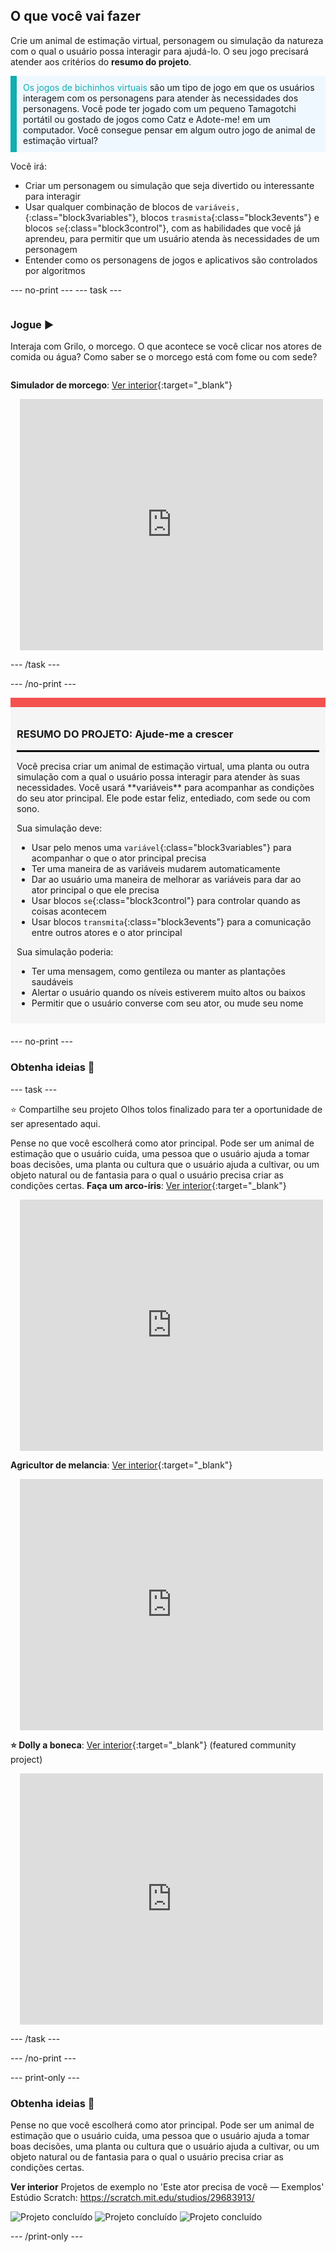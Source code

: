 ## O que você vai fazer

Crie um animal de estimação virtual, personagem ou simulação da natureza com o qual o usuário possa interagir para ajudá-lo. O seu jogo precisará atender aos critérios do **resumo do projeto**.

<p style="border-left: solid; border-width:10px; border-color: #0faeb0; background-color: aliceblue; padding: 10px;">
<span style="color: #0faeb0">Os jogos de bichinhos virtuais</span> são um tipo de jogo em que os usuários interagem com os personagens para atender às necessidades dos personagens. Você pode ter jogado com um pequeno Tamagotchi portátil ou gostado de jogos como Catz e Adote-me! em um computador. Você consegue pensar em algum outro jogo de animal de estimação virtual?
</p>

Você irá:
+ Criar um personagem ou simulação que seja divertido ou interessante para interagir
+ Usar qualquer combinação de blocos de `variáveis,`{:class="block3variables"}, blocos `trasmista`{:class="block3events"} e blocos `se`{:class="block3control"}, com as habilidades que você já aprendeu, para permitir que um usuário atenda às necessidades de um personagem
+ Entender como os personagens de jogos e aplicativos são controlados por algoritmos

--- no-print ---
--- task ---

<div style="display: flex; flex-wrap: wrap">
<div style="flex-basis: 200px; flex-grow: 1">

### Jogue ▶️ 

Interaja com Grilo, o morcego. O que acontece se você clicar nos atores de comida ou água? Como saber se o morcego está com fome ou com sede?

</div>
<div>

**Simulador de morcego**: [Ver interior](https://scratch.mit.edu/projects/1049460778/editor){:target="_blank"}
<div class="scratch-preview" style="margin-left: 15px;">
  <iframe allowtransparency="true" width="485" height="402" src="https://scratch.mit.edu/projects/embed/1049460778/?autostart=false" frameborder="0"></iframe>
</div>

</div>
</div>

--- /task ---

--- /no-print ---

<div style="border-top: 15px solid #f3524f; background-color: whitesmoke; margin-bottom: 20px; padding: 10px;">

### RESUMO DO PROJETO: Ajude-me a crescer
<hr style="border-top: 2px solid black;">
Você precisa criar um animal de estimação virtual, uma planta ou outra simulação com a qual o usuário possa interagir para atender às suas necessidades. Você usará **variáveis** para acompanhar as condições do seu ator principal. Ele pode estar feliz, entediado, com sede ou com sono. 

Sua simulação deve:
+ Usar pelo menos uma `variável`{:class="block3variables"} para acompanhar o que o ator principal precisa
+ Ter uma maneira de as variáveis mudarem automaticamente
+ Dar ao usuário uma maneira de melhorar as variáveis para dar ao ator principal o que ele precisa
+ Usar blocos `se`{:class="block3control"} para controlar quando as coisas acontecem
+ Usar blocos `transmita`{:class="block3events"} para a comunicação entre outros atores e o ator principal

Sua simulação poderia:
+ Ter uma mensagem, como gentileza ou manter as plantações saudáveis
+ Alertar o usuário quando os níveis estiverem muito altos ou baixos
+ Permitir que o usuário converse com seu ator, ou mude seu nome
</div>

--- no-print ---

### Obtenha ideias 💭

--- task ---

⭐ Compartilhe seu projeto Olhos tolos finalizado para ter a oportunidade de ser apresentado aqui.

Pense no que você escolherá como ator principal. Pode ser um animal de estimação que o usuário cuida, uma pessoa que o usuário ajuda a tomar boas decisões, uma planta ou cultura que o usuário ajuda a cultivar, ou um objeto natural ou de fantasia para o qual o usuário precisa criar as condições certas.
**Faça um arco-íris**: [Ver interior](https://scratch.mit.edu/projects/1049463275/editor){:target="_blank"}
<div class="scratch-preview" style="margin-left: 15px;">
  <iframe allowtransparency="true" width="485" height="402" src="https://scratch.mit.edu/projects/embed/1049463275/?autostart=false" frameborder="0"></iframe>
</div>

**Agricultor de melancia**: [Ver interior](https://scratch.mit.edu/projects/1049463397/editor){:target="_blank"}
<div class="scratch-preview" style="margin-left: 15px;">
  <iframe allowtransparency="true" width="485" height="402" src="https://scratch.mit.edu/projects/embed/1049463397/?autostart=false" frameborder="0"></iframe>
</div>

**⭐ Dolly a boneca**: [Ver interior](https://scratch.mit.edu/projects/799871118/editor){:target="_blank"} (featured community project)
<div class="scratch-preview" style="margin-left: 15px;">
  <iframe allowtransparency="true" width="485" height="402" src="https://scratch.mit.edu/projects/embed/799871118/?autostart=false" frameborder="0"></iframe>
</div>

--- /task ---

--- /no-print ---

--- print-only ---

### Obtenha ideias 💭

Pense no que você escolherá como ator principal. Pode ser um animal de estimação que o usuário cuida, uma pessoa que o usuário ajuda a tomar boas decisões, uma planta ou cultura que o usuário ajuda a cultivar, ou um objeto natural ou de fantasia para o qual o usuário precisa criar as condições certas.

**Ver interior** Projetos de exemplo no 'Este ator precisa de você — Exemplos' Estúdio Scratch: https://scratch.mit.edu/studios/29683913/

![Projeto concluído](images/bat-project.png)
![Projeto concluído](images/watermelon-project.png)
![Projeto concluído](images/rainbow-project.png)

--- /print-only ---


